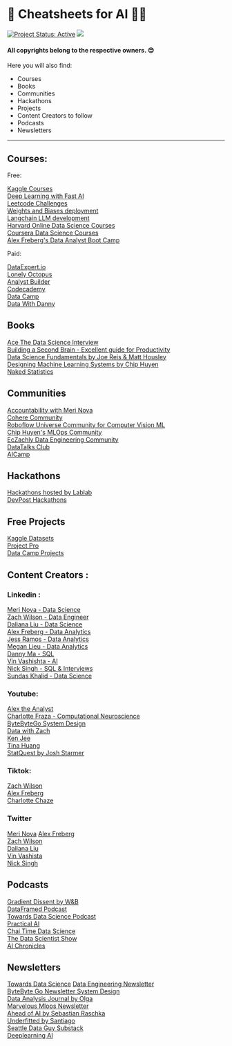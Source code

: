 # 🚀 Cheatsheets for AI 🧑‍💻

[![Project Status: Active](https://www.repostatus.org/badges/latest/active.svg)](https://www.repostatus.org/#active) [![](https://img.shields.io/badge/Prateek-Ralhan-brightgreen.svg?colorB=ff0000)](https://prateekralhan.github.io/)

#### All copyrights belong to the respective owners. 😊

Here you will also find: 

- Courses
- Books
- Communities  
- Hackathons
- Projects
- Content Creators to follow
- Podcasts
- Newsletters
     		

______________________________________



## Courses: 

Free:		

[Kaggle Courses](https://www.kaggle.com/learn)  
[Deep Learning with Fast AI](https://www.fast.ai/)      		
[Leetcode Challenges](https://leetcode.com/)	   
[Weights and Biases deployment](https://www.wandb.courses/collections)   
[Langchain LLM development](https://python.langchain.com/docs/additional_resources/tutorials)     
[Harvard Online Data Science Courses](https://pll.harvard.edu/catalog?topics%5B714%5D=714&price%5B1%5D=1&max_price=&start_date=&modality%5BOnline%5D=Online&keywords=)     
[Coursera Data Science Courses](https://www.coursera.org/courses?query=free%20courses%20data%20science)   
[Alex Freberg's Data Analyst Boot Camp](https://www.youtube.com/watch?v=rGx1QNdYzvs)   


Paid:		

[DataExpert.io](https://www.dataexpert.io)   
[Lonely Octopus](https://www.lonelyoctopus.com)     
[Analyst Builder](https://www.analystbuilder.com)   
[Codecademy](https://www.codecademy.com/) 	    
[Data Camp](https://www.datacamp.com/)  	   
[Data With Danny](https://www.datawithdanny.com/)   



## Books

[Ace The Data Science Interview](https://www.amazon.com/Ace-Data-Science-Interview-Questions/dp/0578973839/ref=sr_1_1?crid=DUMNXSRM8WZA&keywords=data+science+books+ace+interview&qid=1701977838&s=audible&sprefix=data+science+books+ace+interbie%2Caudible%2C146&sr=1-1-catcorr)    
[Building a Second Brain - Excellent guide for Productivity](https://www.amazon.com/Building-Second-Brain-Organize-Potential/dp/B09MGFGV3J/ref=sr_1_1?crid=B3BH2B79FE51&keywords=second+brain&qid=1701975182&sprefix=second+brai%2Caps%2C181&sr=8-1)       
[Data Science Fundamentals by Joe Reis & Matt Housley](https://www.amazon.com/Fundamentals-Data-Engineering-Robust-Systems/dp/B0CN1SDG2S/ref=sr_1_2?crid=3JOLANS38MVA5&keywords=data+science+fundamentals&qid=1701977884&s=audible&sprefix=data+science+fundamental%2Caudible%2C138&sr=1-2)      
[Designing Machine Learning Systems by Chip Huyen](https://www.amazon.com/Designing-Machine-Learning-Systems-Production-Ready/dp/1098107969/ref=sr_1_1?crid=V44JMHSBD5KD&keywords=machine+learning+fundamentals+chip&qid=1701975138&sprefix=machine+learning+fundamentals+chip%2Caps%2C191&sr=8-1)     
[Naked Statistics](https://www.amazon.com/Naked-Statistics-Charles-Wheelan-audiobook/dp/B00CH7FWWU/ref=sr_1_1?crid=1PZOQ6DG4HKYP&keywords=naked+statistics&qid=1701978733&sprefix=naked+statistic%2Caps%2C168&sr=8-1)  




## Communities

[Accountability with Meri Nova](https://discord.gg/HQ3E44uA2f)   
[Cohere Community](https://discord.gg/co-mmunity)   
[Roboflow Universe Community for Computer Vision ML](https://universe.roboflow.com/)   
[Chip Huyen's MLOps Community](https://discord.gg/dzh728c5t3)   
[EcZachly Data Engineering Community](https://discord.com/invite/JGumAXncAK)   
[DataTalks Club](https://datatalks.club/slack)   
[AICamp](https://www.aicamp.ai/)   



## Hackathons

[Hackathons hosted by Lablab](https://lablab.ai)   
[DevPost Hackathons](https://devpost.com/hackathons)   



## Free Projects     

[Kaggle Datasets](https://www.kaggle.com/datasets)   
[Project Pro](https://www.projectpro.io/projects/data-science-projects)   
[Data Camp Projects](https://www.datacamp.com/projects)   
  

## Content Creators : 


### Linkedin :
[Meri Nova - Data Science](https://www.linkedin.com/in/meri-bozulanova/)   
[Zach Wilson - Data Engineer](https://www.linkedin.com/in/eczachly/)   
[Daliana Liu - Data Science](https://www.linkedin.com/in/dalianaliu/)    
[Alex Freberg - Data Analytics](https://www.linkedin.com/in/alex-freberg)   
[Jess Ramos - Data Analytics](https://www.linkedin.com/in/jessramosmsba/)   
[Megan Lieu - Data Analytics](https://www.linkedin.com/in/meganlieu/)   
[Danny Ma - SQL](https://www.linkedin.com/in/datawithdanny/)   
[Vin Vashishta - AI](https://www.linkedin.com/in/vineetvashishta/)   
[Nick Singh - SQL & Interviews](https://www.linkedin.com/in/nick-singh-tech/)   
[Sundas Khalid - Data Science](https://www.linkedin.com/in/sundaskhalid/)   

### Youtube:    

[Alex the Analyst](https://www.youtube.com/@AlexTheAnalyst)    
[Charlotte Fraza - Computational Neuroscience](https://www.youtube.com/@CharlotteFraza)   
[ByteByteGo System Design](https://www.youtube.com/@ByteByteGo)    
[Data with Zach](https://www.youtube.com/@EcZachly_)       
[Ken Jee](https://www.youtube.com/@KenJee_ds)     
[Tina Huang](https://www.youtube.com/@TinaHuang1)   
[StatQuest by Josh Starmer](https://www.youtube.com/@statquest)

### Tiktok:

[Zach Wilson](https://www.tiktok.com/@EcZachly)   
[Alex Freberg](https://www.tiktok.com/@Alex_theanalyst)   
[Charlotte Chaze](https://www.tiktok.com/@charlottechaze)    

### Twitter 

[Meri Nova](https://twitter.com/intelligentle__)
[Alex Freberg](https://www.twitter.com/Alex_TheAnalyst)       
[Zach Wilson](https://www.twitter.com/EcZachly)    
[Daliana Liu](https://www.twitter.com/DalianaLiu)    
[Vin Vashista](https://twitter.com/v_vashishta)    
[Nick Singh](https://twitter.com/NickSinghTech)    

## Podcasts

[Gradient Dissent by W&B](https://wandb.ai/fully-connected/podcast)    
[DataFramed Podcast](https://www.datacamp.com/podcast)         
[Towards Data Science Podcast](https://towardsdatascience.com/podcast/home)      
[Practical AI](https://changelog.com/practicalai)     
[Chai Time Data Science](https://sanyambhutani.com/tag/chaitimedatascience/)       
[The Data Scientist Show](https://www.youtube.com/@TheDataScientistShow)    
[AI Chronicles](https://www.youtube.com/channel/UCVXhvCHU_wZ7lnzal-ZpfMQ)      

## Newsletters

[Towards Data Science](https://towardsdatascience.com/)
[Data Engineering Newsletter](https://substack.com/@eczachly)   
[ByteByte Go Newsletter System Design](https://substack.com/@bytebytego)   
[Data Analysis Journal by Olga](https://dataanalysis.substack.com/)  
[Marvelous Mlops Newsletter](https://marvelousmlops.substack.com/)  
[Ahead of AI by Sebastian Raschka](https://magazine.sebastianraschka.com/)  
[Underfitted by Santiago](https://underfitted.svpino.com/)  
[Seattle Data Guy Substack](https://seattledataguy.substack.com)    
[Deeplearning AI](https://www.deeplearning.ai/the-batch/)  



